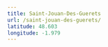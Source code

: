```yaml
---
title: Saint-Jouan-Des-Guerets
url: /saint-jouan-des-guerets/
latitude: 48.603
longitude: -1.979
---
```

